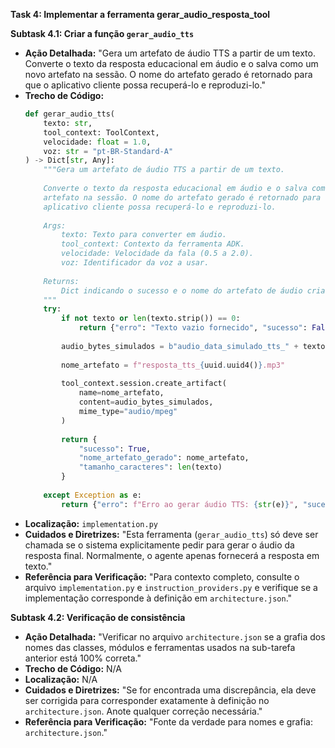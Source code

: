 **Task 4: Implementar a ferramenta gerar_audio_resposta_tool**

**Subtask 4.1: Criar a função `gerar_audio_tts`**
-   **Ação Detalhada:** "Gera um artefato de áudio TTS a partir de um texto. Converte o texto da resposta educacional em áudio e o salva como um novo artefato na sessão. O nome do artefato gerado é retornado para que o aplicativo cliente possa recuperá-lo e reproduzi-lo."
-   **Trecho de Código:**
    ```python
    def gerar_audio_tts(
        texto: str,
        tool_context: ToolContext,
        velocidade: float = 1.0,
        voz: str = "pt-BR-Standard-A"
    ) -> Dict[str, Any]:
        """Gera um artefato de áudio TTS a partir de um texto.
        
        Converte o texto da resposta educacional em áudio e o salva como um novo
        artefato na sessão. O nome do artefato gerado é retornado para que o
        aplicativo cliente possa recuperá-lo e reproduzi-lo.
        
        Args:
            texto: Texto para converter em áudio.
            tool_context: Contexto da ferramenta ADK.
            velocidade: Velocidade da fala (0.5 a 2.0).
            voz: Identificador da voz a usar.
            
        Returns:
            Dict indicando o sucesso e o nome do artefato de áudio criado.
        """
        try:
            if not texto or len(texto.strip()) == 0:
                return {"erro": "Texto vazio fornecido", "sucesso": False}
            
            audio_bytes_simulados = b"audio_data_simulado_tts_" + texto.encode('utf-8')
            
            nome_artefato = f"resposta_tts_{uuid.uuid4()}.mp3"
            
            tool_context.session.create_artifact(
                name=nome_artefato,
                content=audio_bytes_simulados,
                mime_type="audio/mpeg"
            )
            
            return {
                "sucesso": True,
                "nome_artefato_gerado": nome_artefato,
                "tamanho_caracteres": len(texto)
            }
            
        except Exception as e:
            return {"erro": f"Erro ao gerar áudio TTS: {str(e)}", "sucesso": False}
    ```
-   **Localização:** `implementation.py`
-   **Cuidados e Diretrizes:** "Esta ferramenta (`gerar_audio_tts`) só deve ser chamada se o sistema explicitamente pedir para gerar o áudio da resposta final. Normalmente, o agente apenas fornecerá a resposta em texto."
-   **Referência para Verificação:** "Para contexto completo, consulte o arquivo `implementation.py` e `instruction_providers.py` e verifique se a implementação corresponde à definição em `architecture.json`."

**Subtask 4.2: Verificação de consistência**
-   **Ação Detalhada:** "Verificar no arquivo `architecture.json` se a grafia dos nomes das classes, módulos e ferramentas usados na sub-tarefa anterior está 100% correta."
-   **Trecho de Código:** N/A
-   **Localização:** N/A
-   **Cuidados e Diretrizes:** "Se for encontrada uma discrepância, ela deve ser corrigida para corresponder exatamente à definição no `architecture.json`. Anote qualquer correção necessária."
-   **Referência para Verificação:** "Fonte da verdade para nomes e grafia: `architecture.json`."